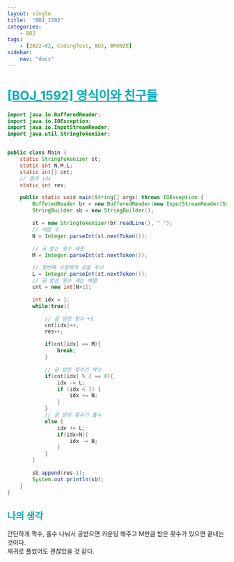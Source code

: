 ```yaml
---
layout: single
title:  "BOJ_1592"
categories: 
    - BOJ
tags: 
    - [2022-02, CodingTest, BOJ, BRONZE]
sidebar:
    nav: "docs"
---
```


# <b><a style="color:#00adb5" href="https://www.acmicpc.net/problem/1592" target=_blank>[BOJ_1592] 영식이와 친구들</a></b>

```java
import java.io.BufferedReader;
import java.io.IOException;
import java.io.InputStreamReader;
import java.util.StringTokenizer;


public class Main {
    static StringTokenizer st;
    static int N,M,L;
    static int[] cnt;
    // 결과 idx
    static int res;

    public static void main(String[] args) throws IOException {
        BufferedReader br = new BufferedReader(new InputStreamReader(System.in));
        StringBuilder sb = new StringBuilder();

        st = new StringTokenizer(br.readLine(), " ");
        // 사람 수
        N = Integer.parseInt(st.nextToken());

        // 공 받는 횟수 제한
        M = Integer.parseInt(st.nextToken());

        // 몇번째 사람에게 공을 주냐
        L = Integer.parseInt(st.nextToken());
        // 공 받은 횟수 세는 배열
        cnt = new int[N+1];

        int idx = 1;
        while(true){

            // 공 받은 횟수 +1
            cnt[idx]++;
            res++;

            if(cnt[idx] == M){
                break;
            }

            // 공 받은 횟수가 짝수
            if(cnt[idx] % 2 == 0){
                idx -= L;
                if (idx < 1) {
                    idx += N;
                }
            }
            // 공 받은 횟수가 홀수
            else {
                idx += L;
                if(idx>N){
                    idx -= N;
                }
            }
        }

        sb.append(res-1);
        System.out.println(sb);
    }
}
```


## <b><a style="color:#00adb5">나의 생각</a></b>
간단하게 짝수, 홀수 나눠서 공받으면 카운팅 해주고 M만큼 받은 횟수가 있으면 끝내는 것이다.<br>
재귀로 풀었어도 괜찮았을 것 같다.
